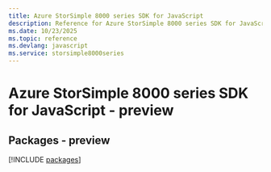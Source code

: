 ```yaml
---
title: Azure StorSimple 8000 series SDK for JavaScript
description: Reference for Azure StorSimple 8000 series SDK for JavaScript
ms.date: 10/23/2025
ms.topic: reference
ms.devlang: javascript
ms.service: storsimple8000series
---
```

# Azure StorSimple 8000 series SDK for JavaScript - preview
## Packages - preview
[!INCLUDE [packages](storsimple-8000-series-index.md)]